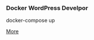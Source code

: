 ### Docker WordPress Develpor

docker-compose up

[More](https://github.com/QuintionTang/docker-wordpress)

